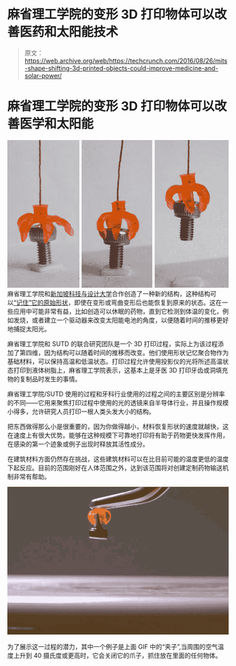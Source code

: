 # 麻省理工学院的变形 3D 打印物体可以改善医药和太阳能技术

> 原文：<https://web.archive.org/web/https://techcrunch.com/2016/08/26/mits-shape-shifting-3d-printed-objects-could-improve-medicine-and-solar-power/>

# 麻省理工学院的变形 3D 打印物体可以改善医学和太阳能

[![MIT-Shape-Memory-1_0](img/57e0b5df8e0a545d5627d17370fc07bf.png)](https://web.archive.org/web/20221006194720/https://beta.techcrunch.com/wp-content/uploads/2016/08/mit-shape-memory-1_0.jpg) 麻省理工学院和[新加坡科技与设计大学](https://web.archive.org/web/20221006194720/https://dmand.sutd.edu.sg/)合作创造了一种新的结构，这种结构可以[“记住”它的原始形状](https://web.archive.org/web/20221006194720/http://news.mit.edu/2016/3-d-printed-structures-remember-shapes-drug-delivery-solar-panel-0826)，即使在变形或弯曲变形后也能恢复到原来的状态。这在一些应用中可能非常有益，比如创造可以休眠的药物，直到它检测到体温的变化，例如发烧，或者建立一个驱动器来改变太阳能电池的角度，以便随着时间的推移更好地捕捉太阳光。

麻省理工学院和 SUTD 的联合研究团队是一个 3D 打印过程，实际上为该过程添加了第四维，因为结构可以随着时间的推移而改变。他们使用形状记忆聚合物作为基础材料，可以保持高温和低温状态。打印过程允许使用投影仪的光将所述高温状态打印到液体树脂上，麻省理工学院表示，这基本上是牙医 3D 打印牙齿或洞填充物的复制品时发生的事情。

麻省理工学院/SUTD 使用的过程和牙科行业使用的过程之间的主要区别是分辨率的不同——它用来聚焦打印过程中使用的光的透镜来自半导体行业，并且操作规模小得多，允许研究人员打印一根人类头发大小的结构。

把东西做得那么小是很重要的，因为你做得越小，材料恢复形状的速度就越快，这在速度上有很大优势。能够在这种规模下可靠地打印将有助于药物更快发挥作用，在感染的第一个迹象或例子出现时释放其活性成分。

在建筑材料方面仍然存在挑战，这些建筑材料可以在比目前可能的温度更低的温度下起反应。目前的范围刚好在人体范围之外，达到该范围将对创建定制药物输送机制非常有帮助。

[![MIT-Shape-Memory-Gripper-Ani](img/128e2fb9e7e404d72e6cead617e6e89a.png)](https://web.archive.org/web/20221006194720/https://beta.techcrunch.com/wp-content/uploads/2016/08/mit-shape-memory-gripper-ani.gif)

为了展示这一过程的潜力，其中一个例子是上面 GIF 中的“夹子”,当周围的空气温度上升到 40 摄氏度或更高时，它会关闭它的爪子，抓住放在里面的任何物体。